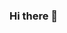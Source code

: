 ### Hi there 👋

<!--
**Hokusai12/Hokusai12** is a ✨ _special_ ✨ repository because its `README.md` (this file) appears on your GitHub profile.

Here are some ideas to get you started:

- 🔭 I’m currently working on
    A Dungeons & Dragons site for creating and storing world assets
- 🌱 I’m currently learning 
    Full-Stack Development using Java with Spring Boot
- 📫 How to reach me: 
    Email: hokusai2003@gmail.com
- 😄 Pronouns: ...
- ⚡ Fun fact: 
    When I'm not torturing myself with a computer💻 I like to practice whatever piano piece I'm working on at the moment.🎹
    If not those, then I'm most likely lost in an video game with no way out 🎮🔦
-->
